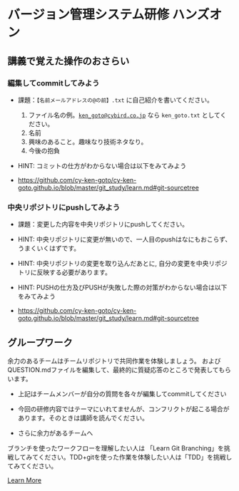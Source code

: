 # バージョン管理システム研修 ハンズオン
## 講義で覚えた操作のおさらい

### 編集してcommitしてみよう

  * 課題：<code>【名前メールアドレスの@の前】.txt</code> に自己紹介を書いてください。
    1. ファイル名の例。<code>ken_goto@cybird.co.jp</code> なら <code>ken_goto.txt</code> としてください。
    1. 名前
    1. 興味のあること。趣味なり技術ネタなり。
    1. 今後の抱負

  * HINT: コミットの仕方がわからない場合は以下をみてみよう
  * https://github.com/cy-ken-goto/cy-ken-goto.github.io/blob/master/git_study/learn.md#git-sourcetree

### 中央リポジトリにpushしてみよう

  * 課題：変更した内容を中央リポジトリにpushしてください。

  * HINT: 中央リポジトリに変更が無いので、一人目のpushはなにもおこらず、うまくいくはずです。
  * HINT: 中央リポジトリの変更を取り込んだあとに, 自分の変更を中央リポジトリに反映する必要があります。
  * HINT: PUSHの仕方及びPUSHが失敗した際の対策がわからない場合は以下をみてみよう
  * https://github.com/cy-ken-goto/cy-ken-goto.github.io/blob/master/git_study/learn.md#git-sourcetree


## グループワーク
  余力のあるチームはチームリポジトリで共同作業を体験しましょう。 およびQUESTION.mdファイルを編集して、最終的に質疑応答のところで発表してもらいます。

  * 上記はチームメンバーが自分の質問を各々が編集してcommitしてください
  * 今回の研修内容ではテーマにいれてませんが、コンフリクトが起こる場合があります。そのときは講師を読んでください。

  * さらに余力があるチームへ

   ブランチを使ったワークフローを理解したい人は 「Learn Git Branching」を挑戦してみてください。TDD+gitを使った作業を体験したい人は「TDD」を挑戦してみてください。

  [Learn More](more.md)

